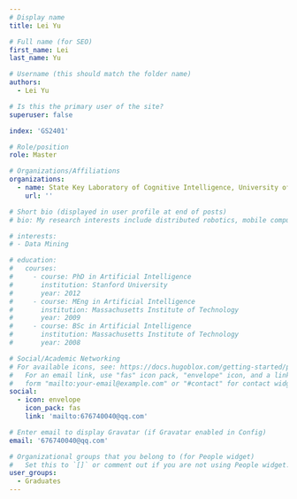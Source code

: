 ```yaml
---
# Display name
title: Lei Yu

# Full name (for SEO)
first_name: Lei
last_name: Yu

# Username (this should match the folder name)
authors:
  - Lei Yu

# Is this the primary user of the site?
superuser: false

index: 'GS2401'

# Role/position
role: Master

# Organizations/Affiliations
organizations:
  - name: State Key Laboratory of Cognitive Intelligence, University of Science and Technology of China
    url: ''

# Short bio (displayed in user profile at end of posts)
# bio: My research interests include distributed robotics, mobile computing and programmable matter.

# interests:
# - Data Mining

# education:
#   courses:
#     - course: PhD in Artificial Intelligence
#       institution: Stanford University
#       year: 2012
#     - course: MEng in Artificial Intelligence
#       institution: Massachusetts Institute of Technology
#       year: 2009
#     - course: BSc in Artificial Intelligence
#       institution: Massachusetts Institute of Technology
#       year: 2008

# Social/Academic Networking
# For available icons, see: https://docs.hugoblox.com/getting-started/page-builder/#icons
#   For an email link, use "fas" icon pack, "envelope" icon, and a link in the
#   form "mailto:your-email@example.com" or "#contact" for contact widget.
social:
  - icon: envelope
    icon_pack: fas
    link: 'mailto:676740040@qq.com'

# Enter email to display Gravatar (if Gravatar enabled in Config)
email: '676740040@qq.com'

# Organizational groups that you belong to (for People widget)
#   Set this to `[]` or comment out if you are not using People widget.
user_groups:
  - Graduates
---
```


